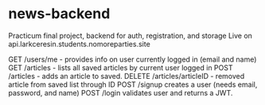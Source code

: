 # news-backend
Practicum final project, backend for auth, registration, and storage
Live on api.larkceresin.students.nomoreparties.site

GET /users/me - provides info on user currently logged in (email and name)
GET /articles - lists all saved articles by current user logged in
POST /articles - adds an article to saved.
DELETE /articles/articleID - removed article from saved list through ID
POST /signup creates a user (needs email, password, and name)
POST /login validates user and returns a JWT.
